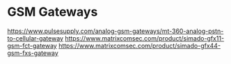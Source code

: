 # GSM Gateways
https://www.pulsesupply.com/analog-gsm-gateways/mt-360-analog-pstn-to-cellular-gateway
https://www.matrixcomsec.com/product/simado-gfx11-gsm-fct-gateway
https://www.matrixcomsec.com/product/simado-gfx44-gsm-fxs-gateway
